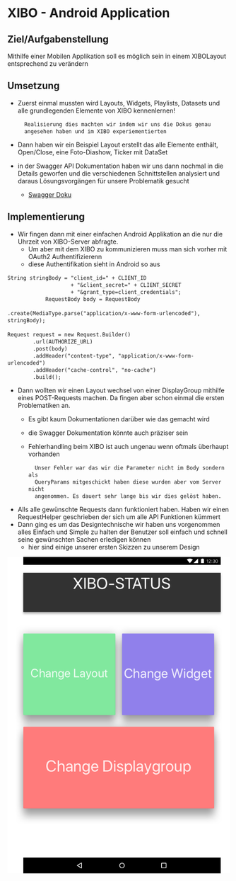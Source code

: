 # XIBO - Android Application

Ziel/Aufgabenstellung
-

Mithilfe einer Mobilen Applikation soll es möglich sein in einem XIBOLayout entsprechend zu verändern

Umsetzung 
-

- Zuerst einmal mussten wird Layouts, Widgets, Playlists, Datasets und alle grundlegenden Elemente von XIBO kennenlernen!

		Realisierung dies machten wir indem wir uns die Dokus genau
		angesehen haben und im XIBO experiementierten


- Dann haben wir ein Beispiel Layout erstellt das alle Elemente enthält, Open/Close, eine Foto-Diashow, Ticker mit DataSet

- in der Swagger API Dokumentation haben wir uns dann nochmal in die Details geworfen und die verschiedenen Schnittstellen analysiert und daraus Lösungsvorgängen für unsere Problematik gesucht

	- [Swagger Doku](https://xibo.org.uk/manual-tempel/api/)

Implementierung
-  
  - Wir fingen dann mit einer einfachen Android Applikation an die nur die Uhrzeit von XIBO-Server abfragte. 
  	- Um aber mit dem XIBO zu kommunizieren muss man sich vorher mit OAuth2 Authentifizierenn
  	- diese Authentifikation sieht in Android so aus

``` 
String stringBody = "client_id=" + CLIENT_ID
                    + "&client_secret=" + CLIENT_SECRET
                    + "&grant_type=client_credentials";
            RequestBody body = RequestBody
            						 .create(MediaType.parse("application/x-www-form-urlencoded"), stringBody);

Request request = new Request.Builder()
        .url(AUTHORIZE_URL)
        .post(body)
        .addHeader("content-type", "application/x-www-form-urlencoded")
        .addHeader("cache-control", "no-cache")
        .build(); 
```
  	 	
  - Dann wollten wir einen Layout wechsel von einer DisplayGroup mithilfe eines POST-Requests machen. Da fingen aber schon einmal die ersten Problematiken an. 
  	- Es gibt kaum Dokumentationen darüber wie das gemacht wird
  	- die Swagger Dokumentation könnte auch präziser sein
  	- Fehlerhandling beim XIBO ist auch ungenau wenn oftmals überhaupt vorhanden
  
  			Unser Fehler war das wir die Parameter nicht im Body sondern als
  			QueryParams mitgeschickt haben diese wurden aber vom Server nicht 
  			angenommen. Es dauert sehr lange bis wir dies gelöst haben.
  
  - Alls alle gewünschte Requests dann funktioniert haben. Haben wir einen RequestHelper geschrieben der sich um alle API Funktionen kümmert
  - Dann ging es um das Designtechnische wir haben uns vorgenommen alles Einfach und Simple zu halten der Benutzer soll einfach und schnell seine gewünschten Sachen erledigen können
	- hier sind einige unserer ersten Skizzen zu unserem Design 

![RemoteXiboHomeScreen Sketch](RemoteXiboHomeScreen.png)